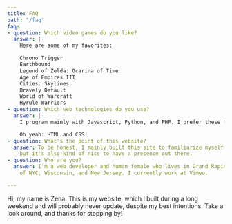 ```yaml
---
title: FAQ
path: "/faq"
faq:
- question: Which video games do you like?
  answer: |-
    Here are some of my favorites:

    Chrono Trigger
    Earthbound
    Legend of Zelda: Ocarina of Time
    Age of Empires III
    Cities: Skylines
    Bravely Default
    World of Warcraft
    Hyrule Warriors
- question: Which web technologies do you use?
  answer: |-
    I program mainly with Javascript, Python, and PHP. I prefer these frameworks: React, Django, and Express. Some other things I like: Gatsby, Ant Design, Click, web APIs (Rest and GraphQL). At work, I spend a lot of time with the Zendesk App Framework.

    Oh yeah: HTML and CSS!
- question: What's the point of this website?
  answer: To be honest, I mainly built this site to familiarize myself with Gatsby,
    but it's also kind of nice to have a presence out there. 
- question: Who are you?
  answer: I'm a web developer and human female who lives in Grand Rapids, MI by way
    of NYC, Wisconsin, and New Jersey. I currently work at Vimeo.

---
```

Hi, my name is Zena. This is my website, which I built during a long weekend and will probably never update, despite my best intentions. Take a look around, and thanks for stopping by!
